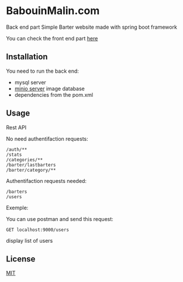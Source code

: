 # BabouinMalin.com 

Back end part
Simple Barter website made with spring boot framework

You can check the front end part [here](https://github.com/corentingosselin/babouinmalin-client)

## Installation

You need to run the back end:

- mysql server
- [minio server](https://github.com/minio/minio) image database
- dependencies from the pom.xml

## Usage

Rest API

No need authentifaction requests:
```
/auth/**
/stats
/categories/**
/barter/lastbarters
/barter/category/**
```

Authentifaction requests needed:
```
/barters
/users
```

Exemple:

You can use postman and send this request:
```
GET localhost:9000/users
```
display list of users


## License
[MIT](https://choosealicense.com/licenses/mit/)

